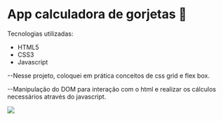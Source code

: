 # App calculadora de gorjetas :money_mouth_face:

Tecnologias utilizadas:

- HTML5
- CSS3
- Javascript



--Nesse projeto, coloquei em prática conceitos de css grid e flex box. 

--Manipulação do DOM para interação com o html e realizar os cálculos necessários através do javascript.

![](https://uploaddeimagens.com.br/images/003/392/855/original/gorjeta.PNG?1629582876)